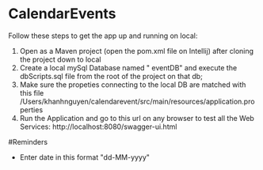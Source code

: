 # CalendarEvents

Follow these steps to get the app up and running on local:

1. Open as a Maven project (open the pom.xml file on Intellij) after cloning the project down to local
2. Create a local mySql Database named " eventDB" and execute the dbScripts.sql file from the root of the project on that db;
3. Make sure the propeties connecting to the local DB are matched with this file /Users/khanhnguyen/calendarevent/src/main/resources/application.properties
3. Run the Application and go to this url on any browser to test all the Web Services: http://localhost:8080/swagger-ui.html


#Reminders

- Enter date in this format "dd-MM-yyyy"



